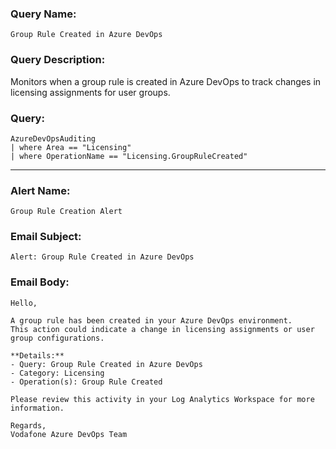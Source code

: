 ### Query Name:  
`Group Rule Created in Azure DevOps`

### Query Description:  
Monitors when a group rule is created in Azure DevOps to track changes in licensing assignments for user groups.

### Query:  
```kql
AzureDevOpsAuditing
| where Area == "Licensing"
| where OperationName == "Licensing.GroupRuleCreated"
```

---

### Alert Name:  
`Group Rule Creation Alert`

### Email Subject:  
`Alert: Group Rule Created in Azure DevOps`

### Email Body:  
```
Hello,

A group rule has been created in your Azure DevOps environment.  
This action could indicate a change in licensing assignments or user group configurations.

**Details:**  
- Query: Group Rule Created in Azure DevOps  
- Category: Licensing  
- Operation(s): Group Rule Created

Please review this activity in your Log Analytics Workspace for more information.

Regards,  
Vodafone Azure DevOps Team
```
